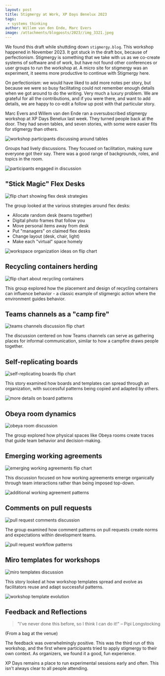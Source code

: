 ```yaml
---
layout: post
title: Stigmergy at Work, XP Days Benelux 2023
tags:
 - systems thinking
author: Willem van den Ende, Marc Evers 
image: /attachments/blogposts/2023//img_3321.jpeg 
---
```


We found this draft while shuttding down `stigmergy.blog`. This workshop happened in November 2023. It got stuck in the draft box, because of perfectionism. Stigmergy is something that we take with us as we co-create systems of software and of work, but have not found other conferences or user groups to run the workshop at. A micro site for stigmergy was an experiment, it seems more productive to continue with Stigmergy here.

On perfectionism: we would have liked to add more notes per story, but because we were so busy facilitating could not remember enough details when we got around to do the writing. Very much a luxury problem. We are grateful for all the contributions, and if you were there, and want to add details, we are happy to co-edit a follow up post with that particular story.

Marc Evers and Willem van den Ende ran a oversubscribed stigmergy workshop at XP Days Benelux last week. They turned people back at the door. They had seven tables, and seven stories, with some were easier fits for stigmergy than others.

![workshop participants discussing around tables](/attachments/blogposts/2023//image.jpg)

Groups had lively discussions. They focused on facilitation, making sure everyone got their say. There was a good range of backgrounds, roles, and topics in the room.

![participants engaged in discussion](/attachments/blogposts/2023//img_3317.jpeg)

## "Stick Magic" Flex Desks

![flip chart showing flex desk strategies](/attachments/blogposts/2023//img_3318.jpeg)

The group looked at the various strategies around flex desks:
- Allocate random desk (teams together)
- Digital photo frames that follow you
- Move personal items away from desk
- Put "managers" on claimed flex desks
- Change layout (desk, chair, light)
- Make each "virtual" space homely

![workspace organization ideas on flip chart](/attachments/blogposts/2023/img_3319.jpeg)

## Recycling containers herding

![flip chart about recycling containers](/attachments/blogposts/2023//img_3321.jpeg)

This group explored how the placement and design of recycling containers can influence behavior - a classic example of stigmergic action where the environment guides behavior.

## Teams channels as a "camp fire"

![teams channels discussion flip chart](/attachments/blogposts/2023//img_3332.jpeg)

The discussion centered on how Teams channels can serve as gathering places for informal communication, similar to how a campfire draws people together.

## Self-replicating boards

![self-replicating boards flip chart](/attachments/blogposts/2023//img_3329.jpeg)

This story examined how boards and templates can spread through an organization, with successful patterns being copied and adapted by others.

![more details on board patterns](/attachments/blogposts/2023//img_3333.jpeg)

## Obeya room dynamics

![obeya room discussion](/attachments/blogposts/2023//img_3336.jpeg)

The group explored how physical spaces like Obeya rooms create traces that guide team behavior and decision-making.

## Emerging working agreements

![emerging working agreements flip chart](/attachments/blogposts/2023//img_3320.jpeg)

This discussion focused on how working agreements emerge organically through team interactions rather than being imposed top-down.

![additional working agreement patterns](/attachments/blogposts/2023//img_3323.jpeg)

## Comments on pull requests

![pull request comments discussion](/attachments/blogposts/2023//img_3334.jpeg)

The group examined how comment patterns on pull requests create norms and expectations within development teams.

![pull request workflow patterns](/attachments/blogposts/2023//img_3335.jpeg)

## Miro templates for workshops

![miro templates discussion](/attachments/blogposts/2023//img_3325.jpeg)

This story looked at how workshop templates spread and evolve as facilitators reuse and adapt successful patterns.

![workshop template evolution](/attachments/blogposts/2023//img_3337.jpeg)

## Feedback and Reflections

> "I've never done this before, so I think I can do it!" – Pipi Longstocking

(From a bag at the venue)

The feedback was overwhelmingly positive. This was the third run of this workshop, and the first where participants tried to apply stigmergy to their own context. As organizers, we found it a good, fun experience.

XP Days remains a place to run experimental sessions early and often. This isn't always clear to all people attending.
